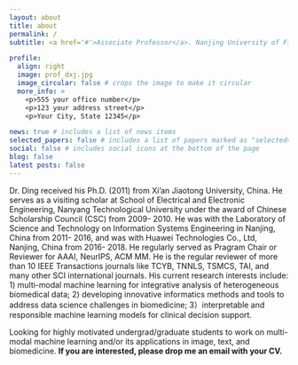 ```yaml
---
layout: about
title: about
permalink: /
subtitle: <a href='#'>Associate Professor</a>. Nanjing University of Finance and Economics.

profile:
  align: right
  image: prof_dxj.jpg
  image_circular: false # crops the image to make it circular
  more_info: >
    <p>555 your office number</p>
    <p>123 your address street</p>
    <p>Your City, State 12345</p>

news: true # includes a list of news items
selected_papers: false # includes a list of papers marked as "selected={true}"
social: false # includes social icons at the bottom of the page
blog: false
latest posts: false
---
```


Dr. Ding received his Ph.D. (2011) from Xi’an Jiaotong University, China. He serves as a visiting scholar at School of Electrical and Electronic Engineering, Nanyang Technological University under the award of Chinese Scholarship Council (CSC) from 2009- 2010. He was with the Laboratory of Science and Technology on Information Systems Engineering in Nanjing, China from 2011- 2016, and was with Huawei Technologies Co., Ltd, Nanjing, China from 2016- 2018.
He regularly served as Pragram Chair or Reviewer for AAAI, NeurIPS, ACM MM.
He is the regular reviewer of more than 10 IEEE Transactions journals like TCYB, TNNLS, TSMCS, TAI, and many other SCI international journals.
His current research interests include: 1) multi-modal machine learning for integrative analysis of heterogeneous biomedical data; 2) developing innovative informatics methods and tools to address data science challenges in biomedicine; 3）interpretable and responsible machine learning models for clinical decision support.

Looking for highly motivated undergrad/graduate students to work on multi-modal machine learning and/or its applications in image, text, and biomedicine.
**If you are interested, please drop me an email with your CV.**

